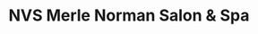 ---
title: "NVS Merle Norman Salon & Spa"
url: /bel-air/nvs-merle-norman-salon-and-spa/
shop: beauty
---